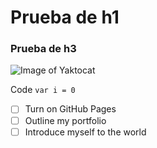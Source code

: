 # Prueba de h1
### Prueba de h3

![Image of Yaktocat](https://octodex.github.com/images/yaktocat.png)

Code
`var i = 0`

- [ ] Turn on GitHub Pages
- [ ] Outline my portfolio
- [ ] Introduce myself to the world
